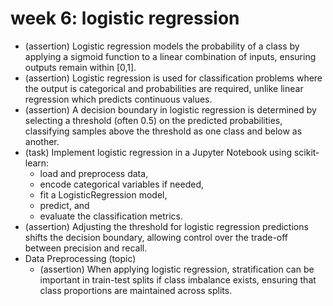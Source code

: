 # week 6: logistic regression

- (assertion) Logistic regression models the probability of a class by applying a sigmoid function to a linear combination of inputs, ensuring outputs remain within [0,1].
- (assertion) Logistic regression is used for classification problems where the output is categorical and probabilities are required, unlike linear regression which predicts continuous values.
- (assertion) A decision boundary in logistic regression is determined by selecting a threshold (often 0.5) on the predicted probabilities, classifying samples above the threshold as one class and below as another.
- (task) Implement logistic regression in a Jupyter Notebook using scikit-learn:
  - load and preprocess data,
  - encode categorical variables if needed,
  - fit a LogisticRegression model,
  - predict, and
  - evaluate the classification metrics.
- (assertion) Adjusting the threshold for logistic regression predictions shifts the decision boundary, allowing control over the trade-off between precision and recall.
- Data Preprocessing (topic)
  - (assertion) When applying logistic regression, stratification can be important in train-test splits if class imbalance exists, ensuring that class proportions are maintained across splits.
